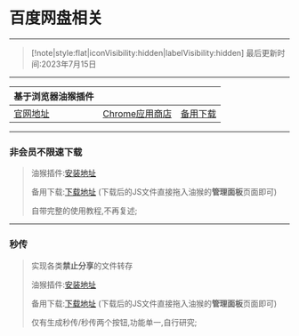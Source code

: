 # 百度网盘相关
---
>[!note|style:flat|iconVisibility:hidden|labelVisibility:hidden]
> 最后更新时间:2023年7月15日
---
|基于浏览器油猴插件|||
|---|---|---|
|[官网地址](https://www.tampermonkey.net/)|[Chrome应用商店](https://chrome.google.com/webstore/detail/tampermonkey/dhdgffkkebhmkfjojejmpbldmpobfkfo)|[备用下载](https://pan.2dog.dog/OD_02/01-RuanJian/003-GuGeLiuLanQiChaJian/tampermonkey_stable.crx)|
---
### 非会员不限速下载
> 油猴插件:[安装地址](https://greasyfork.org/zh-CN/scripts/463171-%E7%99%BE%E5%BA%A6%E7%BD%91%E7%9B%98%E5%8D%83%E5%8D%83%E4%B8%8B%E8%BD%BD%E5%8A%A9%E6%89%8B)
>
> 备用下载:[下载地址](https://pan.2dog.dog/OD_02/01-RuanJian/002-BaiDuWangPan) (下载后的JS文件直接拖入油猴的**管理面板**页面即可)
>
> 自带完整的使用教程,不再复述;

---
### 秒传
> 实现各类**禁止分享**的文件转存
>
> 油猴插件:[安装地址](https://greasyfork.org/zh-CN/scripts/427628-%E7%99%BE%E5%BA%A6%E7%BD%91%E7%9B%98%E7%A7%92%E4%BC%A0%E9%93%BE%E6%8E%A5%E6%8F%90%E5%8F%96-%E6%9C%80%E6%96%B0%E5%8F%AF%E7%BB%B4%E6%8A%A4%E7%89%88%E6%9C%AC)
> 
> 备用下载:[下载地址](https://pan.2dog.dog/OD_02/01-RuanJian/002-BaiDuWangPan) (下载后的JS文件直接拖入油猴的**管理面板**页面即可)
> 
> 仅有生成秒传/秒传两个按钮,功能单一,自行研究;